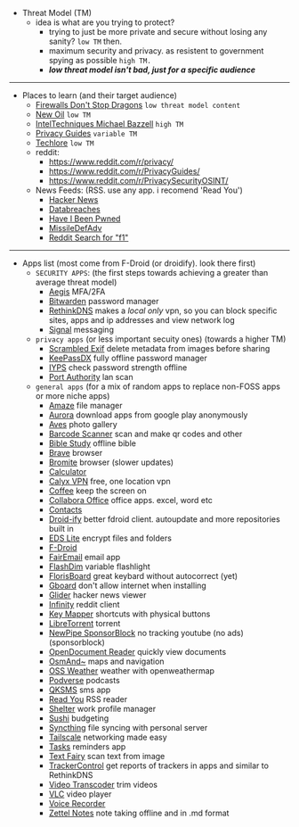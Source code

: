 - Threat Model (TM)
    - idea is what are you trying to protect? 
        - trying to just be more private and secure without losing any sanity? `low TM` then. 
        - maximum security and privacy. as resistent to government spying as possible `high TM.`
		- ***low threat model isn't bad, just for a specific audience***
---
- Places to learn (and their target audience)
    - [Firewalls Don't Stop Dragons](https://firewallsdontstopdragons.com/) `low threat model content`
    - [New Oil](https://www.thenewoil.org/) `low TM`
    - [IntelTechniques Michael Bazzell](https://inteltechniques.com/podcast.html) `high TM`
    - [Privacy Guides](https://www.privacyguides.org/en/) `variable TM`
    - [Techlore](https://techlore.tech/) `low TM`
    - reddit:
        - https://www.reddit.com/r/privacy/
		- https://www.reddit.com/r/PrivacyGuides/
		- https://www.reddit.com/r/PrivacySecurityOSINT/
    - News Feeds: (RSS. use any app. i recomend 'Read You')
        - [Hacker News](https://hnrss.org/frontpage.atom)
		- [Databreaches](https://www.databreaches.net/feed/)
		- [Have I Been Pwned]()
		- [MissileDefAdv](https://nitter.net/MissileDefAdv/rss)
		- [Reddit Search for "f1"](http://www.reddit.com/r/motorsportsreplays/search.rss?q=f1&sort=new&restrict_sr=on)
---
- Apps list (most come from F-Droid (or droidify). look there first)
	- `SECURITY APPS`: (the first steps towards achieving a greater than average threat model)
		- [Aegis](https://play.google.com/store/apps/details?id=com.beemdevelopment.aegis) MFA/2FA
	    - [Bitwarden](https://play.google.com/store/apps/details?id=com.x8bit.bitwarden) password manager
	    - [RethinkDNS](https://play.google.com/store/apps/details?id=com.celzero.bravedns) makes a *local only* vpn, so you can block specific sites, apps and ip addresses and view network log
	    - [Signal](https://play.google.com/store/apps/details?id=org.thoughtcrime.securesms) messaging
	- `privacy apps` (or less important secuity ones) (towards a higher TM)
	    - [Scrambled Exif](https://play.google.com/store/apps/details?id=com.jarsilio.android.scrambledeggsif) delete metadata from images before sharing
	    - [KeePassDX](https://play.google.com/store/apps/details?id=com.kunzisoft.keepass.libre) fully offline password manager
	    - [IYPS](https://play.google.com/store/apps/details?id=com.iyps) check password strength offline
	    - [Port Authority](https://play.google.com/store/apps/details?id=com.aaronjwood.portauthority.free) lan scan
	- `general apps` (for a mix of random apps to replace non-FOSS apps or more niche apps)
		- [Amaze](https://play.google.com/store/apps/details?id=com.amaze.filemanager) file manager
		- [Aurora](https://play.google.com/store/apps/details?id=com.aurora.store) download apps from google play anonymously
		- [Aves](https://play.google.com/store/apps/details?id=deckers.thibault.aves) photo gallery
		- [Barcode Scanner](https://play.google.com/store/apps/details?id=com.atharok.barcodescanner) scan and make qr codes and other
		- [Bible Study](https://play.google.com/store/apps/details?id=net.bible.android.activity) offline bible
		- [Brave](https://play.google.com/store/apps/details?id=com.brave.browser) browser
		- [Bromite](https://play.google.com/store/apps/details?id=org.bromite.bromite) browser (slower updates)
		- [Calculator](https://play.google.com/store/apps/details?id=com.darkempire78.opencalculator) 
		- [Calyx VPN](https://play.google.com/store/apps/details?id=org.calyxinstitute.vpn) free, one location vpn
		- [Coffee](https://play.google.com/store/apps/details?id=com.github.muellerma.coffee) keep the screen on
		- [Collabora Office](https://play.google.com/store/apps/details?id=com.collabora.libreoffice) office apps. excel, word etc
		- [Contacts](https://play.google.com/store/apps/details?id=com.simplemobiletools.contacts.pro)
		- [Droid-ify](https://play.google.com/store/apps/details?id=com.looker.droidify) better fdroid client. autoupdate and more repositories built in
		- [EDS Lite](https://play.google.com/store/apps/details?id=com.sovworks.edslite) encrypt files and folders
		- [F-Droid](https://play.google.com/store/apps/details?id=org.fdroid.fdroid) 
		- [FairEmail](https://play.google.com/store/apps/details?id=eu.faircode.email) email app
		- [FlashDim](https://play.google.com/store/apps/details?id=com.cyb3rko.flashdim) variable flashlight
		- [FlorisBoard](https://play.google.com/store/apps/details?id=dev.patrickgold.florisboard) great keybard without autocorrect (yet)
		- [Gboard](https://play.google.com/store/apps/details?id=com.google.android.inputmethod.latin) don't allow internet when installing
		- [Glider](https://play.google.com/store/apps/details?id=nl.viter.glider) hacker news viewer
		- [Infinity](https://play.google.com/store/apps/details?id=ml.docilealligator.infinityforreddit) reddit client
		- [Key Mapper](https://play.google.com/store/apps/details?id=io.github.sds100.keymapper) shortcuts with physical buttons
		- [LibreTorrent](https://play.google.com/store/apps/details?id=org.proninyaroslav.libretorrent) torrent
		- [NewPipe SponsorBlock](https://play.google.com/store/apps/details?id=org.polymorphicshade.newpipe) no tracking youtube (no ads)(sponsorblock)
		- [OpenDocument Reader](https://play.google.com/store/apps/details?id=at.tomtasche.reader) quickly view documents
		- [OsmAnd~](https://play.google.com/store/apps/details?id=net.osmand.plus) maps and navigation
		- [OSS Weather](https://play.google.com/store/apps/details?id=com.akylas.weather) weather with openweathermap
		- [Podverse](https://play.google.com/store/apps/details?id=com.podverse.fdroid) podcasts
		- [QKSMS](https://play.google.com/store/apps/details?id=com.moez.QKSMS) sms app
		- [Read You](https://play.google.com/store/apps/details?id=me.ash.reader) RSS reader
		- [Shelter](https://play.google.com/store/apps/details?id=net.typeblog.shelter) work profile manager
		- [Sushi](https://play.google.com/store/apps/details?id=com.jerameeldelosreyes.sushi) budgeting
		- [Syncthing](https://play.google.com/store/apps/details?id=com.nutomic.syncthingandroid) file syncing with personal server
		- [Tailscale](https://play.google.com/store/apps/details?id=com.tailscale.ipn) networking made easy
		- [Tasks](https://play.google.com/store/apps/details?id=org.tasks) reminders app
		- [Text Fairy](https://play.google.com/store/apps/details?id=com.renard.ocr) scan text from image
		- [TrackerControl](https://play.google.com/store/apps/details?id=net.kollnig.missioncontrol.fdroid) get reports of trackers in apps and similar to RethinkDNS
		- [Video Transcoder](https://play.google.com/store/apps/details?id=protect.videoeditor) trim videos
		- [VLC](https://play.google.com/store/apps/details?id=org.videolan.vlc) video player
		- [Voice Recorder](https://play.google.com/store/apps/details?id=com.simplemobiletools.voicerecorder)
		- [Zettel Notes](https://play.google.com/store/apps/details?id=org.eu.thedoc.zettelnotes) note taking offline and in .md format
